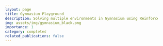 ```yaml
---
layout: page
title: Gymnasium Playground
description: Solving multiple environments in Gymnasium using Reinforcement Learning.
img: assets/img/gymnasium_black.png
importance: 1
category: completed
related_publications: false
---
```

